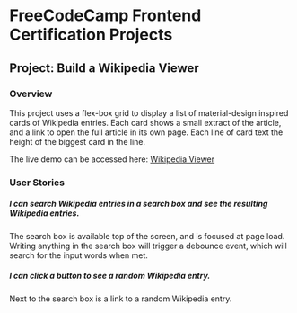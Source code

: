 # FreeCodeCamp Frontend Certification Projects
## Project: Build a Wikipedia Viewer
### Overview

This project uses a flex-box grid to display a list of material-design inspired cards of Wikipedia entries.
Each card shows a small extract of the article, and a link to open the full article in its own page.
Each line of card text the height of the biggest card in the line.

The live demo can be accessed here: [Wikipedia Viewer](http://jvdsande.github.io/fcc-projects/fcc/wikipedia)

### User Stories
##### I can search Wikipedia entries in a search box and see the resulting Wikipedia entries.
The search box is available top of the screen, and is focused at page load. Writing anything in the search box will trigger a debounce event, which will search for the input words when met.

##### I can click a button to see a random Wikipedia entry.
Next to the search box is a link to a random Wikipedia entry.
